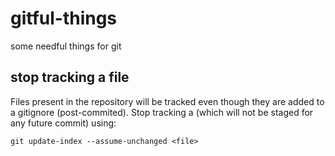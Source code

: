 # gitful-things
some needful things for git


## stop tracking a file
Files present in the repository will be tracked even though they are added to a gitignore (post-commited). Stop tracking a <file> (which will not be staged for any future commit) using:

`git update-index --assume-unchanged <file>`
